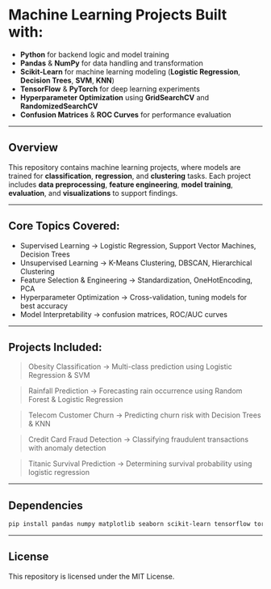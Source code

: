 # Machine Learning Projects Built with:
- **Python** for backend logic and model training
- **Pandas** & **NumPy** for data handling and transformation
- **Scikit-Learn** for machine learning modeling (**Logistic Regression**, **Decision Trees**, **SVM**, **KNN**)
- **TensorFlow** & **PyTorch** for deep learning experiments
- **Hyperparameter Optimization** using **GridSearchCV** and **RandomizedSearchCV**
- **Confusion Matrices** & **ROC Curves** for performance evaluation
---
## Overview
This repository contains machine learning projects, where models are trained for **classification**, **regression**, and **clustering** tasks. Each project includes **data preprocessing**, **feature engineering**, **model training**, **evaluation**, and **visualizations** to support findings.

---
## Core Topics Covered:
- Supervised Learning → Logistic Regression, Support Vector Machines, Decision Trees
- Unsupervised Learning → K-Means Clustering, DBSCAN, Hierarchical Clustering
- Feature Selection & Engineering → Standardization, OneHotEncoding, PCA
- Hyperparameter Optimization → Cross-validation, tuning models for best accuracy
- Model Interpretability → confusion matrices, ROC/AUC curves

---
## Projects Included:
> Obesity Classification → Multi-class prediction using Logistic Regression & SVM

> Rainfall Prediction → Forecasting rain occurrence using Random Forest & Logistic Regression

> Telecom Customer Churn → Predicting churn risk with Decision Trees & KNN

> Credit Card Fraud Detection → Classifying fraudulent transactions with anomaly detection

> Titanic Survival Prediction → Determining survival probability using logistic regression

---
## Dependencies
````bash
pip install pandas numpy matplotlib seaborn scikit-learn tensorflow torch tqdm
````

---
## License
This repository is licensed under the MIT License.
